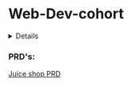 # Web-Dev-cohort

<details>
## My basic portfolio project : [Project](./MyFirstPortfolio/PersonalPortfolio.html)
</details>

### PRD's:

[Juice shop PRD](./PRD/Juice%20Shop/PRD_juiceShop.md)
